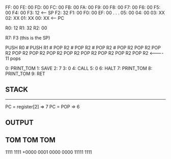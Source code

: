 FF: 00 
FE: 00
FD: 00
FC: 00
FB: 00
FA: 00
F9: 00
F8: 00
F7: 00
F6: 00 
F5: 00 
F4: 00 
F3: 12 <-- SP
F2: 32 
F1: 00
F0: 00
EF: 00
.
.
.
05: 00
04: 00
03: XX
02: XX 
01: XX 
00: XX <-- PC 


R0: 12
R1: 32
R2: 00

R7: F3 (this is the SP)

PUSH R0 #
PUSH R1 #
POP R2 #
POP R2 #
POP R2 #
POP R2
POP R2
POP R2
POP R2
POP R2
POP R2
POP R2
POP R2
POP R2
POP R2
POP R2 <---- 11 pops

0: PRINT_TOM
1: SAVE
2: 7
3: 0
4: CALL 
5: 0
6: HALT
7: PRINT_TOM
8: PRINT_TOM
9: RET

STACK
------
------
PC = register[2] => 7
PC = POP => 6

OUTPUT
-------
TOM
TOM
TOM
-------




 1111 1111
+0000 0001
 0000 0000
11111 1111